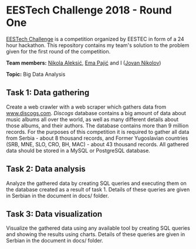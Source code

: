 # EESTech Challenge 2018 - Round One
[EESTech Challenge](https://eestechchallenge.eestec.net/#/) is a competition organized by EESTEC in form of a 24 hour hackathon. This repository contains my team's solution to the problem given for the first round of the competition.

<b>Team members:</b> [Nikola Aleksić](https://github.com/doraaki), [Ema Pajić](https://github.com/EmaPajic) and I ([Jovan Nikolov](https://github.com/nikolovjovan))

<b>Topic:</b> Big Data Analysis

## Task 1: Data gathering

Create a web crawler with a web scraper which gathers data from www.discogs.com. *Discogs* database contains a big amount of data about music albums all over the world, as well as many different details about those albums, and their authors. The database contains more than 9 million records. For the purposes of this competition it is required to gather all data from Serbia - about 8 thousand records, and Former Yugoslavian countries (SRB, MNE, SLO, CRO, BH, MAC) - about 43 thousand records. All gathered data should be stored in a MySQL or PostgreSQL database.

## Task 2: Data analysis

Analyze the gathered data by creating SQL queries and executing them on the database created as a result of task 1. Details of these queries are given in Serbian in the document in docs/ folder.

## Task 3: Data visualization

Visualize the gathered data using any available tool by creating SQL queries and showing the results using charts. Details of these queries are given in Serbian in the document in docs/ folder.